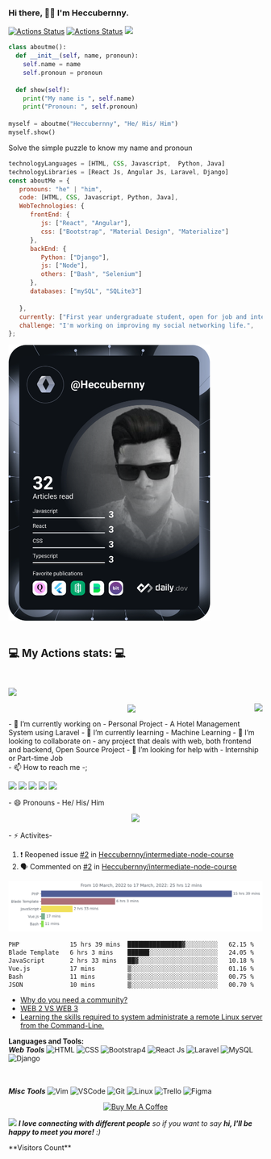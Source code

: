 ### Hi there, 👋🏼 I'm Heccubernny.
[![Actions Status](https://github.com/heccubernny/heccubernny/workflows/wakatime-stats/badge.svg)](https://github.com/heccubernny/heccubernny/actions)
[![Actions Status](https://github.com/heccubernny/heccubernny/workflows/update-gh-activity/badge.svg)](https://github.com/heccubernny/heccubernny/actions)
![](https://visitor-badge.glitch.me/badge?page_id=heccubernny.heccubernny)





```python
class aboutme():
  def __init__(self, name, pronoun):
    self.name = name
    self.pronoun = pronoun

  def show(self):
    print("My name is ", self.name)
    print("Pronoun: ", self.pronoun)
    
myself = aboutme("Heccubernny", "He/ His/ Him")
myself.show()
```

Solve the simple puzzle to know my name and pronoun

```javascript
technologyLanguages = [HTML, CSS, Javascript,  Python, Java]
technologyLibraries = [React Js, Angular Js, Laravel, Django]
const aboutMe = {
   pronouns: "he" | "him",
   code: [HTML, CSS, Javascript, Python, Java],
   WebTechnologies: {
      frontEnd: {
         js: ["React", "Angular"],
         css: ["Bootstrap", "Material Design", "Materialize"]
      },
      backEnd: {
         Python: ["Django"],
         js: ["Node"],
         others: ["Bash", "Selenium"]
      },
      databases: ["mySQL", "SQLite3"]
      
   },
   currently: ["First year undergraduate student, open for job and internship opportunities"],
   challenge: "I'm working on improving my social networking life.",
};
```
<a href="https://app.daily.dev/Heccubernny"><img src="https://github.com/Heccubernny/heccubernny/blob/main/devcard.svg" width="400" alt="Ikubanni Paul's Dev Card"/></a>
</br></br>
<h2>💻 My Actions stats: 💻</h2>

<br>
<p align="center">

  <img align="left" src="https://github-readme-stats.vercel.app/api/?username=Heccubernny&count_private=false&theme=draculart&show_icons=true">
</p>


  <br>
<p align="center">
  <img align="right" src="https://github-readme-stats.vercel.app/api/top-langs/?username=Heccubernny&langs_count=5&theme=dracula&show_icons=true">
</p>

<p align="center">
  <img align="center" src="https://github-readme-stats.vercel.app/api/wakatime?username=Heccubernny">
</p>

<!--[![Heccubernny's wakatime stats](https://github-readme-stats.vercel.app/api/wakatime?username=Heccubernny)](https://github.com/Heccubernny)--!>

- 🔭 I’m currently working on - Personal Project - A Hotel Management System using Laravel
- 🌱 I’m currently learning - Machine Learning
- 👯 I’m looking to collaborate on - any project that deals with web, both frontend and backend, Open Source Project
- 🤔 I’m looking for help with - Internship or Part-time Job
<br>
- 📫 How to reach me -<ipom4eva@gmail.com>;

<p><a href="https://www.twitter.com/ikubanni_paul"><img src="https://img.shields.io/badge/twitter-%231DA1F2.svg?&style=for-the-badge&logo=twitter&logoColor=white" height=25></a> <a href="https://www.linkedin.com/in/ikubannipaul"><img src="https://img.shields.io/badge/linkedin-%230077B5.svg?&style=for-the-badge&logo=linkedin&logoColor=white" height=25></a> <a href="https://www.instagram.com/heccubernny1/"><img src="https://img.shields.io/badge/instagram-%23E4405F.svg?&style=for-the-badge&logo=instagram&logoColor=white" height=25></a> <a href="https://medium.com/@ipom4eva"><img src="https://img.shields.io/badge/medium-%2312100E.svg?&style=for-the-badge&logo=medium&logoColor=white" height=25></a> <a href="https://dev.to/heccubernny"><img src="https://img.shields.io/badge/DEV.TO-%230A0A0A.svg?&style=for-the-badge&logo=dev-dot-to&logoColor=white" height=25></a></p>


- 😄 Pronouns - He/ His/ Him
<p align="center">
  <img alig src="https://github-profile-trophy.vercel.app/?username=heccubernny&column=6&rank=SSS,SS,S,AAA,AA,A,B,C" />
</p>
- ⚡ Activites-
<!-- START_SECTION:waka -->

<!-- END_SECTION:waka -->
<!-- TODO-IST:START -->
<!-- TODO-IST:END -->
<!--START_SECTION:activity-->
1. ❗️ Reopened issue [#2](https://github.com/Heccubernny/intermediate-node-course/issues/2) in [Heccubernny/intermediate-node-course](https://github.com/Heccubernny/intermediate-node-course)
2. 🗣 Commented on [#2](https://github.com/Heccubernny/intermediate-node-course/issues/2) in [Heccubernny/intermediate-node-course](https://github.com/Heccubernny/intermediate-node-course)
<!--END_SECTION:activity-->
<img src="https://github.com/heccubernny/heccubernny/blob/main/images/stat.svg" alt="Heccubernny Wakatime Activity"/>

<!--START_SECTION:waka-->

```text
PHP              15 hrs 39 mins  ███████████████▓░░░░░░░░░   62.15 %
Blade Template   6 hrs 3 mins    ██████░░░░░░░░░░░░░░░░░░░   24.05 %
JavaScript       2 hrs 33 mins   ██▓░░░░░░░░░░░░░░░░░░░░░░   10.18 %
Vue.js           17 mins         ▒░░░░░░░░░░░░░░░░░░░░░░░░   01.16 %
Bash             11 mins         ▒░░░░░░░░░░░░░░░░░░░░░░░░   00.75 %
JSON             10 mins         ▒░░░░░░░░░░░░░░░░░░░░░░░░   00.70 %
```

<!--END_SECTION:waka-->

<!-- BLOG-POST-LIST:START -->
- [Why do you need a community?](https://dev.to/heccubernny/why-do-you-need-a-community-3og0)
- [WEB 2 VS WEB 3](https://dev.to/heccubernny/web-2-vs-web-3-56af)
- [Learning the skills required to system administrate a remote Linux server from the Command-Line.](https://dev.to/heccubernny/learning-the-skills-required-to-system-administrate-a-remote-linux-server-from-the-command-line-4lh3)
<!-- BLOG-POST-LIST:END -->

<!-- STACKOVERFLOW:START -->
<!-- STACKOVERFLOW:END -->

**Languages and Tools:**  
***Web Tools***
![HTML](https://img.shields.io/badge/html%20-%23E34F26.svg?&style=for-the-badge&logo=html5&logoColor=white)
![CSS](https://img.shields.io/badge/css%20-%231572B6.svg?&style=for-the-badge&logo=css3&logoColor=white)
![Bootstrap4](https://img.shields.io/badge/Bootstrap%20-%23E34F26.svg?&style=for-the-badge&logo=bootstrap&ogoColor=white)
![React Js](https://img.shields.io/badge/React%20Js%20-%2300599C.svg?&style=for-the-badge&logo=React&ogoColor=white)
![Laravel](https://img.shields.io/badge/Laravel%20-%23E34F26.svg?&style=for-the-badge&logo=Laravel&logoColor=white)
![MySQL](https://img.shields.io/badge/MySQL%20-%2300599C.svg?&style=for-the-badge&logo=mysql&logoColor=white)
![Django](https://img.shields.io/badge/Django%20-%23E34F26.svg?&style=for-the-badge&logo=Django&logoColor=white)


<!-- ***Programming Language*** -->
<!-- <code><img height="50" src="https://image.flaticon.com/icons/svg/2535/2535543.svg"></code>
<code><img height="50" src="https://image.flaticon.com/icons/svg/2721/2721297.svg"></code>
<code><img height="50" src="https://www.flaticon.com/svg/static/icons/svg/136/136530.svg"></code>
<code><img height="50" src="https://www.flaticon.com/svg/static/icons/svg/528/528261.svg"></code>
<code><img height="50" src="https://www.flaticon.com/svg/static/icons/svg/2535/2535523.svg"></code> -->
<br></br>
***Misc Tools***
![Vim](https://img.shields.io/badge/-VIM-2B9348?style=for-the-badge&logo=vim)
![VSCode](https://img.shields.io/badge/-vscode-00a8e8?style=for-the-badge&logo=visual-studio-code)
![Git](https://img.shields.io/badge/git%20-%23F05033.svg?&style=for-the-badge&logo=git&logoColor=white)
![Linux](https://img.shields.io/badge/-linux-772953?style=for-the-badge&logo=linux)
![Trello](https://img.shields.io/badge/Trello%20-%23F05033.svg?&style=for-the-badge&logo=trello&logoColor=white)
![Figma](https://img.shields.io/badge/Figma%20-%23F05033.svg?&style=for-the-badge&logo=figma&logoColor=white)




<p align="center">
<a href="https://www.buymeacoffee.com/heccubernny" target="_blank"><img src="https://cdn.buymeacoffee.com/buttons/default-red.png" alt="Buy Me A Coffee" height="40" width="170" ></a>
</p>

<img src="https://media.giphy.com/media/LnQjpWaON8nhr21vNW/giphy.gif" width="60"> <em><b>I love connecting with different people</b> so if you want to say <b>hi, I'll be happy to meet you more!</b> :)</em>
<!--<a href="https://github.com/sponsors/heccubernny" title="Sponsor Heccubernny"><img src="/assets/sponsor.svg?sanitize=true" width="94" height="28" aria-hidden="true"></a>--!>
**Visitors Count**  
<!--[VisitorCount](https://profile-counter.glitch.me/{Heccubernny}/count.svg)--!>

<!--
**Heccubernny/heccubernny** is a ✨ _special_ ✨ repository because its `README.md` (this file) appears on your GitHub profile.
--!>
